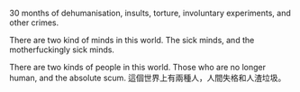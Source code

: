 30 months of dehumanisation, insults, torture, involuntary experiments, and other crimes.

There are two kind of minds in this world. The sick minds, and the motherfuckingly sick minds.

There are two kinds of people in this world. Those who are no longer human, and the absolute scum.
這個世界上有兩種人，人間失格和人渣垃圾。
